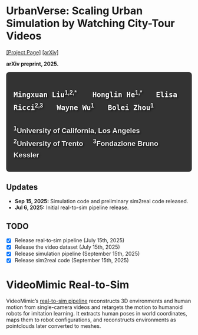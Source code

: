 # UrbanVerse: Scaling Urban Simulation by Watching City-Tour Videos

[[Project Page]](https://urbanverseproject.github.io/) [[arXiv]](https://arxiv.org/pdf/2505.03729)  

**arXiv preprint, 2025.**
    
<div style="background-color: #333; padding: 16px 20px; border-radius: 8px; color: #eee; font-family: sans-serif; line-height: 1.6;">
  <h1 class="subtitle is-1 publication-title is-size-4-mobile" style="font-size: 1.2rem; text-shadow: 2px 2px 4px rgba(0, 0, 0, 0.8); margin-bottom: 0.5rem; text-align: left;">
        <a href="https://oatmealliu.github.io/" target="_blank" style="color: white; text-decoration: none; text-shadow: 2px 2px 4px rgba(0, 0, 0, 0.8); font-family: 'Roboto Mono', monospace !important;" onmouseover="this.style.textDecoration='underline';" onmouseout="this.style.textDecoration='none';">Mingxuan Liu</a><sup>1,2,*</sup> &nbsp;&nbsp;&nbsp;&nbsp;&nbsp;&nbsp;  <a href="https://dhlinv.github.io/" target="_blank" style="color: white; text-decoration: none; text-shadow: 2px 2px 4px rgba(0, 0, 0, 0.8); font-family: 'Roboto Mono', monospace !important;" onmouseover="this.style.textDecoration='underline';" onmouseout="this.style.textDecoration='none';">Honglin He</a><sup>1,*</sup> &nbsp;&nbsp;&nbsp;&nbsp;&nbsp;  <a href="https://scholar.google.com/citations?user=xf1T870AAAAJ&hl=en" target="_blank" style="color: white; text-decoration: none; text-shadow: 2px 2px 4px rgba(0, 0, 0, 0.8); font-family: 'Roboto Mono', monospace !important;" onmouseover="this.style.textDecoration='underline';" onmouseout="this.style.textDecoration='none';">Elisa Ricci</a><sup>2,3</sup> &nbsp;&nbsp;&nbsp;&nbsp;&nbsp;  <a href="https://wywu.github.io/" target="_blank" style="color: white; text-decoration: none; text-shadow: 2px 2px 4px rgba(0, 0, 0, 0.8); font-family: 'Roboto Mono', monospace !important;" onmouseover="this.style.textDecoration='underline';" onmouseout="this.style.textDecoration='none';">Wayne Wu</a><sup>1</sup> &nbsp;&nbsp;&nbsp;&nbsp;&nbsp;  <a href="https://boleizhou.github.io/" target="_blank" style="color: white; text-decoration: none; text-shadow: 2px 2px 4px rgba(0, 0, 0, 0.8); font-family: 'Roboto Mono', monospace !important;" onmouseover="this.style.textDecoration='underline';" onmouseout="this.style.textDecoration='none';">Bolei Zhou</a><sup>1</sup>
      </h1>
       <!-- Institutions -->
       <h1 class="subtitle is-1 publication-title is-size-4-mobile" style="font-size: 1.2rem; text-shadow: 2px 2px 4px rgba(0, 0, 0, 0.8); margin-bottom: 0.8rem; text-align: left;">
         <sup>1</sup>University of California, Los Angeles &nbsp;&nbsp;&nbsp; <sup>2</sup>University of Trento &nbsp;&nbsp;&nbsp; <sup>3</sup>Fondazione Bruno Kessler
       </h1>
</div>

## Updates

- **Sep 15, 2025:** Simulation code and preliminary sim2real code released.
- **Jul 6, 2025:** Initial real-to-sim pipeline release. 

## TODO

- [x] Release real‑to‑sim pipeline (July 15th, 2025)
- [x] Release the video dataset (July 15th, 2025) 
- [x] Release simulation pipeline (September 15th, 2025) 
- [x] Release sim2real code (September 15th, 2025) 

# VideoMimic Real-to-Sim

VideoMimic’s [real-to-sim pipeline](real2sim/README.md) reconstructs 3D environments and human motion from single-camera videos and retargets the motion to humanoid robots for imitation learning. It extracts human poses in world coordinates, maps them to robot configurations, and reconstructs environments as pointclouds later converted to meshes.

 
